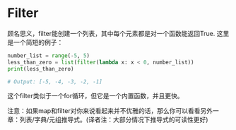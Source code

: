 # Filter

顾名思义，filter能创建一个列表，其中每个元素都是对一个函数能返回True. 这里是一个简短的例子：
```python
number_list = range(-5, 5)
less_than_zero = list(filter(lambda x: x < 0, number_list))
print(less_than_zero)

# Output: [-5, -4, -3, -2, -1]
```

这个filter类似于一个for循环，但它是一个内置函数，并且更快。

注意：如果map和filter对你来说看起来并不优雅的话，那么你可以看看另外一章：列表/字典/元组推导式。(译者注：大部分情况下推导式的可读性更好)
